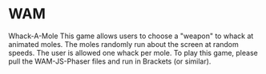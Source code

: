 # WAM
Whack-A-Mole
This game allows users to choose a "weapon" to whack at animated moles. The moles randomly run about the screen at random speeds. The user is allowed one whack per mole. To play this game, please pull the WAM-JS-Phaser files and run in Brackets (or similar). 
